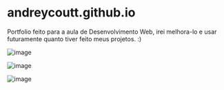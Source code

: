 # andreycoutt.github.io

Portfolio feito para a aula de Desenvolvimento Web, irei melhora-lo e usar futuramente quanto tiver feito meus projetos. :)


![image](https://user-images.githubusercontent.com/49405293/236879992-2afd5cc0-3c4b-4974-8060-5c26596e3901.png)

![image](https://user-images.githubusercontent.com/49405293/236880200-688191f2-a329-4224-8916-b9f419a6075c.png)

![image](https://user-images.githubusercontent.com/49405293/236880379-e92ef68d-e99b-4d99-aee1-60f26873bcd1.png)


